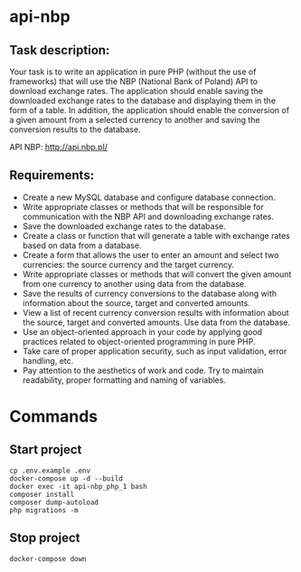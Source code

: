# api-nbp

## Task description:

Your task is to write an application in pure PHP (without the use of frameworks) that will use the NBP (National Bank of
Poland) API to download exchange rates. The application should enable saving the downloaded exchange rates to the
database and displaying them in the form of a table. In addition, the application should enable the conversion of a
given amount from a selected currency to another and saving the conversion results to the database.

API NBP: http://api.nbp.pl/

## Requirements:

* Create a new MySQL database and configure database connection.
* Write appropriate classes or methods that will be responsible for communication with the NBP API and downloading
  exchange rates.
* Save the downloaded exchange rates to the database.
* Create a class or function that will generate a table with exchange rates based on data from a database.
* Create a form that allows the user to enter an amount and select two currencies: the source currency and the target
  currency.
* Write appropriate classes or methods that will convert the given amount from one currency to another using data from
  the database.
* Save the results of currency conversions to the database along with information about the source, target and converted
  amounts.
* View a list of recent currency conversion results with information about the source, target and converted amounts. Use
  data from the database.
* Use an object-oriented approach in your code by applying good practices related to object-oriented programming in pure
  PHP.
* Take care of proper application security, such as input validation, error handling, etc.
* Pay attention to the aesthetics of work and code. Try to maintain readability, proper formatting and naming of
  variables.

# Commands

## Start project

```
cp .env.example .env
docker-compose up -d --build
docker exec -it api-nbp_php_1 bash
composer install
composer dump-autoload
php migrations -m
```

## Stop project

```
docker-compose down
```